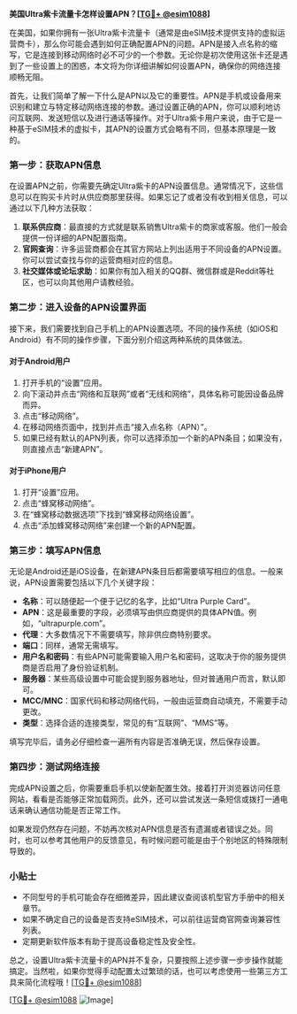 **美国Ultra紫卡流量卡怎样设置APN？[[TG💪+ @esim1088](https://t.me/s/esim1088)]**

在美国，如果你拥有一张Ultra紫卡流量卡（通常是由eSIM技术提供支持的虚拟运营商卡），那么你可能会遇到如何正确配置APN的问题。APN是接入点名称的缩写，它是连接到移动网络时必不可少的一个参数。无论你是初次使用这张卡还是遇到了一些设置上的困惑，本文将为你详细讲解如何设置APN，确保你的网络连接顺畅无阻。

首先，让我们简单了解一下什么是APN以及它的重要性。APN是手机或设备用来识别和建立与特定移动网络连接的参数。通过设置正确的APN，你可以顺利地访问互联网、发送短信以及进行通话等操作。对于Ultra紫卡用户来说，由于它是一种基于eSIM技术的虚拟卡，其APN的设置方式会略有不同，但基本原理是一致的。

### **第一步：获取APN信息**
在设置APN之前，你需要先确定Ultra紫卡的APN设置信息。通常情况下，这些信息可以在购买卡片时从供应商那里获得。如果忘记了或者没有收到相关信息，可以通过以下几种方法获取：

1. **联系供应商**：最直接的方式就是联系销售Ultra紫卡的商家或客服。他们一般会提供一份详细的APN配置指南。
2. **官网查询**：许多运营商都会在其官方网站上列出适用于不同设备的APN设置。你可以尝试查找与你的运营商相对应的信息。
3. **社交媒体或论坛求助**：如果你有加入相关的QQ群、微信群或是Reddit等社区，也可以向其他用户请教经验。

### **第二步：进入设备的APN设置界面**
接下来，我们需要找到自己手机上的APN设置选项。不同的操作系统（如iOS和Android）有不同的操作步骤，下面分别介绍这两种系统的具体做法。

#### **对于Android用户**
1. 打开手机的“设置”应用。
2. 向下滚动并点击“网络和互联网”或者“无线和网络”，具体名称可能因设备品牌而异。
3. 点击“移动网络”。
4. 在移动网络页面中，找到并点击“接入点名称（APN）”。
5. 如果已经有默认的APN列表，你可以选择添加一个新的APN条目；如果没有，则直接点击“新建APN”。

#### **对于iPhone用户**
1. 打开“设置”应用。
2. 点击“蜂窝移动网络”。
3. 在“蜂窝移动数据选项”下找到“蜂窝移动网络设置”。
4. 点击“添加蜂窝移动网络”来创建一个新的APN配置。

### **第三步：填写APN信息**
无论是Android还是iOS设备，在新建APN条目后都需要填写相应的信息。一般来说，APN设置需要包括以下几个关键字段：

- **名称**：可以随便起一个便于记忆的名字，比如“Ultra Purple Card”。
- **APN**：这是最重要的字段，必须填写由供应商提供的具体APN值。例如，“ultrapurple.com”。
- **代理**：大多数情况下不需要填写，除非供应商特别要求。
- **端口**：同样，通常无需填写。
- **用户名和密码**：有些APN可能需要输入用户名和密码，这取决于你的服务提供商是否启用了身份验证机制。
- **服务器**：某些高级设置中可能会提到服务器地址，但对普通用户而言，默认即可。
- **MCC/MNC**：国家代码和移动网络代码，一般由运营商自动填充，不需要手动更改。
- **类型**：选择合适的连接类型，常见的有“互联网”、“MMS”等。

填写完毕后，请务必仔细检查一遍所有内容是否准确无误，然后保存设置。

### **第四步：测试网络连接**
完成APN设置之后，你需要重启手机以使新配置生效。接着打开浏览器访问任意网站，看看是否能够正常加载网页。此外，还可以尝试发送一条短信或拨打一通电话来确认通信功能是否正常工作。

如果发现仍然存在问题，不妨再次核对APN信息是否有遗漏或者错误之处。同时，也可以参考其他用户的反馈意见，有时候问题可能是由于个别地区的特殊限制导致的。

### **小贴士**
- 不同型号的手机可能会存在细微差异，因此建议查阅该机型官方手册中的相关章节。
- 如果不确定自己的设备是否支持eSIM技术，可以前往运营商官网查询兼容性列表。
- 定期更新软件版本有助于提高设备稳定性及安全性。

总之，设置Ultra紫卡流量卡的APN并不复杂，只要按照上述步骤一步步操作就能搞定。当然啦，如果你觉得手动配置太过繁琐的话，也可以考虑使用一些第三方工具来简化流程哦！[[TG💪+ @esim1088](https://t.me/s/esim1088)]

[[TG💪+ @esim1088](https://t.me/s/esim1088) ![Image](https://i.postimg.cc/4NQfJmqS/Snipaste-2025-05-13-00-14-12.png)]